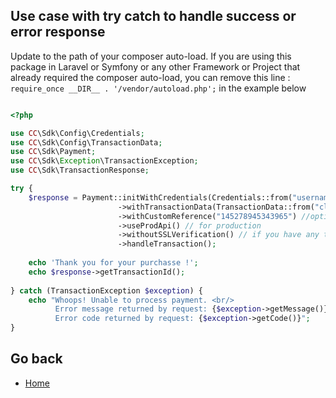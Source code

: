 ## Use case with try catch to handle success or error response

Update to the path of your composer auto-load. If you are using this package in Laravel or Symfony or any other
Framework or Project that already required the composer auto-load, you can remove this
line : ```require_once __DIR__ . '/vendor/autoload.php';```  in the example below

```php

<?php

use CC\Sdk\Config\Credentials;
use CC\Sdk\Config\TransactionData;
use CC\Sdk\Payment;
use CC\Sdk\Exception\TransactionException;
use CC\Sdk\TransactionResponse;

try {
    $response = Payment::initWithCredentials(Credentials::from("username", "password", "merchant_number"))
                        ->withTransactionData(TransactionData::from("client_number", "payment_amount", "otp_code"))
                        ->withCustomReference("145278945343965") //optionnal
                        ->useProdApi() // for production
                        ->withoutSSLVerification() // if you have any troubleshoot with ssl verifcation(not recommended)
                        ->handleTransaction();
                        
    echo 'Thank you for your purchasse !';
    echo $response->getTransactionId();
    
} catch (TransactionException $exception) {
    echo "Whoops! Unable to process payment. <br/> 
          Error message returned by request: {$exception->getMessage()}. <br/>
          Error code returned by request: {$exception->getCode()}";
}

```
## Go back

- [Home](index.md) 